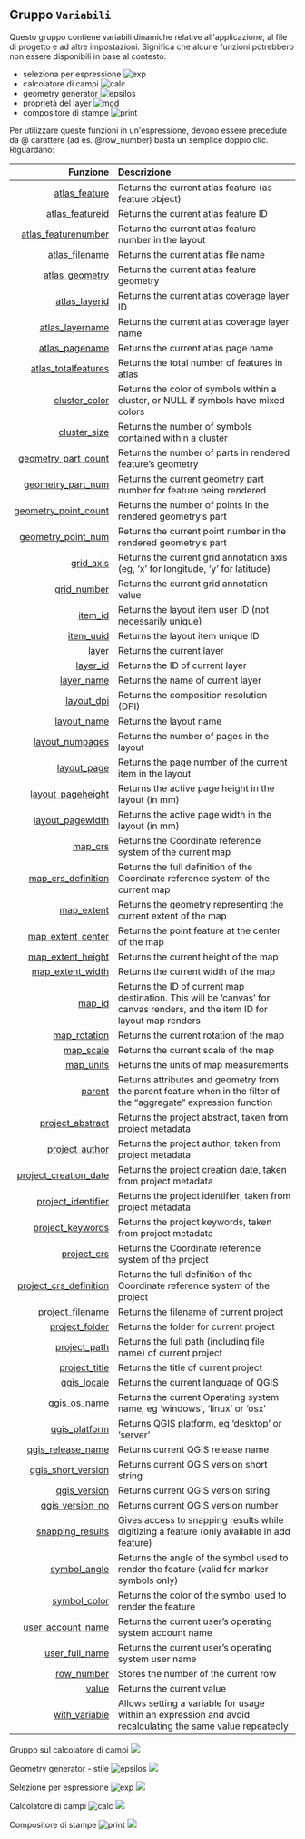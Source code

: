 ## Gruppo `Variabili`

Questo gruppo contiene variabili dinamiche relative all'applicazione, al file di progetto e ad altre impostazioni. Significa che alcune funzioni potrebbero non essere disponibili in base al contesto:
* seleziona per espressione ![exp](https://docs.qgis.org/testing/en/_images/mIconExpressionSelect.png)
* calcolatore di campi ![calc](https://docs.qgis.org/testing/en/_images/mActionCalculateField.png)
* geometry generator ![epsilos](https://docs.qgis.org/testing/en/_images/mIconExpression.png)
* proprietà del layer ![mod](https://docs.qgis.org/testing/en/_images/mIconDataDefine.png)
* compositore di stampe ![print](https://docs.qgis.org/testing/en/_images/mActionNewLayout.png)

Per utilizzare queste funzioni in un'espressione, devono essere precedute da @ carattere (ad es. @row_number) basta un semplice doppio clic. Riguardano:

 Funzione  | Descrizione
----------:|:-----------
[atlas_feature](atlas_feature.md)|Returns the current atlas feature (as feature object)
[atlas_featureid](atlas_featureid.md)|Returns the current atlas feature ID
[atlas_featurenumber](atlas_featurenumber.md)|Returns the current atlas feature number in the layout
[atlas_filename](atlas_filename.md)|Returns the current atlas file name
[atlas_geometry](atlas_geometry.md)|Returns the current atlas feature geometry
[atlas_layerid](atlas_layerid.md)|Returns the current atlas coverage layer ID
[atlas_layername](atlas_layername.md)|Returns the current atlas coverage layer name
[atlas_pagename](atlas_pagename)|Returns the current atlas page name|Returns the current atlas page name
[atlas_totalfeatures](atlas_totalfeatures.md)|Returns the total number of features in atlas
[cluster_color](cluster_color.md)|Returns the color of symbols within a cluster, or NULL if symbols have mixed colors
[cluster_size](cluster_size.md)|Returns the number of symbols contained within a cluster
[geometry_part_count](geometry_part_count.md)|Returns the number of parts in rendered feature’s geometry
[geometry_part_num](geometry_part_num.md)|Returns the current geometry part number for feature being rendered
[geometry_point_count](geometry_point_count.md)|Returns the number of points in the rendered geometry’s part
[geometry_point_num](geometry_point_num.md)|Returns the current point number in the rendered geometry’s part
[grid_axis](grid_axis.md)|Returns the current grid annotation axis (eg, ‘x’ for longitude, ‘y’ for latitude)
[grid_number](grid_number.md)|Returns the current grid annotation value
[item_id](item_id.md)|Returns the layout item user ID (not necessarily unique)
[item_uuid](item_uuid.md)|Returns the layout item unique ID
[layer](layer.md)|Returns the current layer
[layer_id](layer_id.md)|Returns the ID of current layer
[layer_name](layer_name.md)|Returns the name of current layer
[layout_dpi](layout_dpi.md)|Returns the composition resolution (DPI)
[layout_name](layout_name.md)|Returns the layout name
[layout_numpages](layout_numpages.md)|Returns the number of pages in the layout
[layout_page](layout_page.md)|Returns the page number of the current item in the layout
[layout_pageheight](layout_pageheight.md)|Returns the active page height in the layout (in mm)
[layout_pagewidth](layout_pagewidth.md)|Returns the active page width in the layout (in mm)
[map_crs](map_crs.md)|Returns the Coordinate reference system of the current map
[map_crs_definition](map_crs_definition.md)|Returns the full definition of the Coordinate reference system of the current map
[map_extent](map_extent.md)|Returns the geometry representing the current extent of the map
[map_extent_center](map_extent_center.md)|Returns the point feature at the center of the map
[map_extent_height](map_extent_height.md)|Returns the current height of the map
[map_extent_width](map_extent_width.md)|Returns the current width of the map
[map_id](map_id.md)|Returns the ID of current map destination. This will be ‘canvas’ for canvas renders, and the item ID for layout map renders
[map_rotation](map_rotation.md)|Returns the current rotation of the map
[map_scale](map_scale.md)|Returns the current scale of the map
[map_units](map_units.md)|Returns the units of map measurements
[parent](parent.md)|Returns attributes and geometry from the parent feature when in the filter of the “aggregate” expression function
[project_abstract](project_abstract.md)|Returns the project abstract, taken from project metadata
[project_author](project_author.md)|Returns the project author, taken from project metadata
[project_creation_date](project_creation_datemd)|Returns the project creation date, taken from project metadata
[project_identifier](project_identifier.md)|Returns the project identifier, taken from project metadata
[project_keywords](project_keywords.md)|Returns the project keywords, taken from project metadata
[project_crs](project_crs.md)|Returns the Coordinate reference system of the project
[project_crs_definition](project_crs_definition.md)|Returns the full definition of the Coordinate reference system of the project
[project_filename](project_filename.md)|Returns the filename of current project
[project_folder](project_folder.md)|Returns the folder for current project
[project_path](project_path.md)|Returns the full path (including file name) of current project
[project_title](project_title.md)|Returns the title of current project
[qgis_locale](qgis_localemd)|Returns the current language of QGIS
[qgis_os_name](qgis_os_name.md)|Returns the current Operating system name, eg ‘windows’, ‘linux’ or ‘osx’
[qgis_platform](qgis_platform.md)|Returns QGIS platform, eg ‘desktop’ or ‘server’
[qgis_release_name](qgis_release_name.md)|Returns current QGIS release name
[qgis_short_version](qgis_short_version.md)|Returns current QGIS version short string
[qgis_version](qgis_version.md)|Returns current QGIS version string
[qgis_version_no](qgis_version_no.md)|Returns current QGIS version number
[snapping_results](snapping_results.md)|Gives access to snapping results while digitizing a feature (only available in add feature)
[symbol_angle](symbol_angle.md)|Returns the angle of the symbol used to render the feature (valid for marker symbols only)
[symbol_color](symbol_color.md)|Returns the color of the symbol used to render the feature
[user_account_name](user_account_name.md)|Returns the current user’s operating system account name
[user_full_name](user_full_name.md)|Returns the current user’s operating system user name
[row_number](row_number.md)|Stores the number of the current row
[value](value.md)|Returns the current value
[with_variable](with_variable.md)|Allows setting a variable for usage within an expression and avoid recalculating the same value repeatedly

Gruppo sul calcolatore di campi
<img src="/img/variabili/gruppo_variabili1.png">

Geometry generator - stile ![epsilos](https://docs.qgis.org/testing/en/_images/mIconExpression.png)
<img src="/img/variabili/gruppo_variabili2.png">

Selezione per espressione ![exp](https://docs.qgis.org/testing/en/_images/mIconExpressionSelect.png)
<img src="/img/variabili/gruppo_variabili3.png">

Calcolatore di campi ![calc](https://docs.qgis.org/testing/en/_images/mActionCalculateField.png)
<img src="/img/variabili/gruppo_variabili4.png">

Compositore di stampe ![print](https://docs.qgis.org/testing/en/_images/mActionNewLayout.png)
<img src="/img/variabili/gruppo_variabili5.png">
